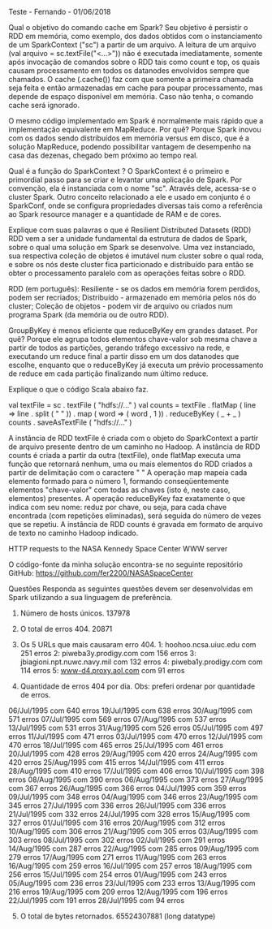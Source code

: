 Teste - Fernando  - 01/06/2018

Qual o objetivo do comando cache em Spark?
Seu objetivo é persistir o RDD em memória, como exemplo, dos dados obtidos com o instanciamento de um SparkContext ("sc") a partir de um arquivo. 
A leitura de um arquivo (val arquivo = sc.textFile("<...>")) não é executada imediatamente, somente após invocação de comandos sobre o RDD tais como count e top, os quais causam processamento em todos os datanodes envolvidos sempre que chamados. O cache (.cache()) faz com que somente a primeira chamada seja feita e então armazenadas em cache para poupar processamento, mas depende de espaço disponível em memória. Caso não tenha, o comando cache será ignorado.

O mesmo código implementado em Spark é normalmente mais rápido que a implementação equivalente em MapReduce. Por quê?
Porque Spark inovou com os dados sendo distribuídos em memória versus em disco, que é a solução MapReduce, podendo possibilitar vantagem de desempenho na casa das dezenas, chegado bem próximo ao tempo real.


Qual é a função do SparkContext ?
O SparkContext é o primeiro e primordial passo para se criar e levantar uma aplicação de Spark. Por convenção, ela é instanciada com o nome "sc".
Através dele, acessa-se o cluster Spark. Outro conceito relacionado a ele e usado em conjunto é o SparkConf, onde se configura propriedades diversas tais como a referência ao Spark resource manager e a quantidade de RAM e de cores.

Explique com suas palavras o que é Resilient Distributed Datasets (RDD)
RDD vem a ser a unidade fundamental da estrutura de dados de Spark, sobre o qual uma solução em Spark se desenvolve. Uma vez instanciado, sua respectiva coleção de objetos é imutável num cluster sobre o qual roda, e sobre os nós deste cluster fica particionado e distribuído para então se obter o processamento paralelo com as operações feitas sobre o RDD.

RDD (em português):
Resiliente - se os dados em memória forem perdidos, podem ser recriados;
Distribuído - armazenado em memória pelos nós do cluster;
Coleção de objetos - podem vir de arquivo ou criados num programa Spark (da memória ou de outro RDD).

GroupByKey é menos eficiente que reduceByKey em grandes dataset. Por quê?
Porque ele agrupa todos elementos chave-valor sob mesma chave a partir de todos as partições, gerando tráfego excessivo na rede, e executando um reduce final a partir disso em um dos datanodes que escolhe, enquanto que o reduceByKey já executa um prévio processamento de reduce em cada partição finalizando num último reduce.




Explique o que o código Scala abaixo faz.


val textFile = sc . textFile ( "hdfs://..." )
val counts = textFile . flatMap ( line => line . split ( " " ))
. map ( word => ( word , 1 ))
. reduceByKey ( _ + _ )
counts . saveAsTextFile ( "hdfs://..." )

A instância de RDD textFile é criada com o objeto do SparkContext a partir de arquivo presente dentro de um caminho no Hadoop.
A instância de RDD counts é criada a partir da outra (textFile), onde flatMap executa uma função que retornará nenhum, uma ou mais elementos do RDD criados a partir de delimitação com o caractere " "
A operação map mapeia cada elemento formado para o número 1, formando conseqüentemente elementos "chave-valor" com todas as chaves (isto é, neste caso,  elementos) presentes.
A operação reduceByKey faz exatamente o que indica com seu nome: reduz por chave, ou seja, para cada chave encontrada (com repetições eliminadas), será seguida do número de vezes que se repetiu.
A instância de RDD counts é gravada em formato de arquivo de texto no caminho Hadoop indicado.


HTTP requests to the NASA Kennedy Space Center WWW server

O código-fonte da minha solução encontra-se no seguinte repositório GitHub:
https://github.com/fer2200/NASASpaceCenter

Questões
Responda as seguintes questões devem ser desenvolvidas em Spark utilizando a sua linguagem de preferência.

1. Número de hosts únicos.
137978

2. O total de erros 404.
20871

3. Os 5 URLs que mais causaram erro 404.
1: hoohoo.ncsa.uiuc.edu com 251 erros
2: piweba3y.prodigy.com com 156 erros
3: jbiagioni.npt.nuwc.navy.mil com 132 erros
4: piweba1y.prodigy.com com 114 erros
5: www-d4.proxy.aol.com com 91 erros

4. Quantidade de erros 404 por dia.
Obs: preferi ordenar por quantidade de erros.

06/Jul/1995 com 640 erros
19/Jul/1995 com 638 erros
30/Aug/1995 com 571 erros
07/Jul/1995 com 569 erros
07/Aug/1995 com 537 erros
13/Jul/1995 com 531 erros
31/Aug/1995 com 526 erros
05/Jul/1995 com 497 erros
11/Jul/1995 com 471 erros
03/Jul/1995 com 470 erros
12/Jul/1995 com 470 erros
18/Jul/1995 com 465 erros
25/Jul/1995 com 461 erros
20/Jul/1995 com 428 erros
29/Aug/1995 com 420 erros
24/Aug/1995 com 420 erros
25/Aug/1995 com 415 erros
14/Jul/1995 com 411 erros
28/Aug/1995 com 410 erros
17/Jul/1995 com 406 erros
10/Jul/1995 com 398 erros
08/Aug/1995 com 390 erros
06/Aug/1995 com 373 erros
27/Aug/1995 com 367 erros
26/Aug/1995 com 366 erros
04/Jul/1995 com 359 erros
09/Jul/1995 com 348 erros
04/Aug/1995 com 346 erros
23/Aug/1995 com 345 erros
27/Jul/1995 com 336 erros
26/Jul/1995 com 336 erros
21/Jul/1995 com 332 erros
24/Jul/1995 com 328 erros
15/Aug/1995 com 327 erros
01/Jul/1995 com 316 erros
20/Aug/1995 com 312 erros
10/Aug/1995 com 306 erros
21/Aug/1995 com 305 erros
03/Aug/1995 com 303 erros
08/Jul/1995 com 302 erros
02/Jul/1995 com 291 erros
14/Aug/1995 com 287 erros
22/Aug/1995 com 285 erros
09/Aug/1995 com 279 erros
17/Aug/1995 com 271 erros
11/Aug/1995 com 263 erros
16/Aug/1995 com 259 erros
16/Jul/1995 com 257 erros
18/Aug/1995 com 256 erros
15/Jul/1995 com 254 erros
01/Aug/1995 com 243 erros
05/Aug/1995 com 236 erros
23/Jul/1995 com 233 erros
13/Aug/1995 com 216 erros
19/Aug/1995 com 209 erros
12/Aug/1995 com 196 erros
22/Jul/1995 com 191 erros
28/Jul/1995 com 94 erros

5. O total de bytes retornados.
65524307881 (long datatype)
